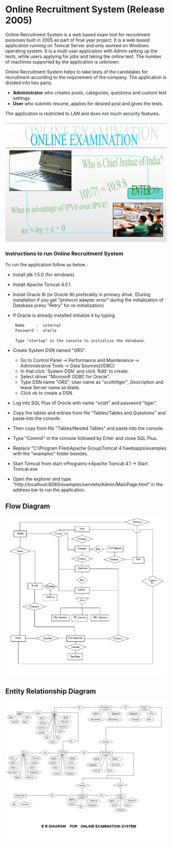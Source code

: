 # Online Recruitment System (Release 2005)

Online Recruitment System is a web based exam tool for recruitment purposes built in 2005 as part of final year project.
It is a web based application running on Tomcat Server and only worked on Windows operating system. It is a multi user application with Admin setting up the tests, while users applying for jobs and taking the online test. The number of machines supported by the application is unknown.

Online Recruitment System helps to take tests of the candidates for recruitment according to the requirement of the company.
The application is divided into two parts.

* **Administrator** who creates posts, categories, questions and custom test settings.  
* **User** who submits resume, applies for desired post and gives the tests.  

The application is restricted to LAN and does not much security features.

   ![Online Recruitment System](images/cover.png)


### Instructions to run Online Recruitment System

To run the application follow as below :

* Install jdk 1.5.0 (for windows).

* Install Apache Tomcat 4.0.1.

* Install Oracle 8i (or Oracle 9i) preferably in primary drive.
  (During installation if you get "protocol adapter error" during the initialization of Database press "Retry" for re-initialization)

* If Oracle is already installed initialize it by typing

       Name     :  internal
       Password :  oracle

       Type "startup" in the console to initialize the database.

* Create System DSN named "ORS".
    * Go to Control Panel -> Performance and Maintenance -> Administrative Tools -> Data Sources(ODBC)
    * In that click 'System DSN' and click 'Add' to create.
    * Select driver "Microsoft ODBC for Oracle".
    * Type DSN name "ORS", User name as "scott/tiger", Description and leave Server name as blank.         
    * Click ok to create a DSN.

* Log into SQL Plus of Oracle with name "scott" and password "tiger".

* Copy the tables and entries from file "Tables/Tables and Questions" and paste into the console.

* Then copy from file "Tables/Nested Tables" and paste into the console.

* Type "Commit" in the console followed by Enter and close SQL Plus.

* Replace "C:\Program Files\Apache Group\Tomcat 4.1\webapps\examples with the "examples" folder besides.

* Start Tomcat from start->Programs->Apache Tomcat 4.1 -> Start Tomcat.exe

* Open the explorer and type "http://localhost:8080/examples/servlets/Admin/MainPage.html" in the address bar to run the application.


## Flow Diagram


   ![Flow Diagram](images/flow-diagram.png)


## Entity Relationship Diagram


   ![Entity Relationship Diagram](images/entity-diagram.png)
